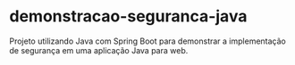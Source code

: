 # demonstracao-seguranca-java
Projeto utilizando Java com Spring Boot para demonstrar a implementação de segurança em uma aplicação Java para web.
